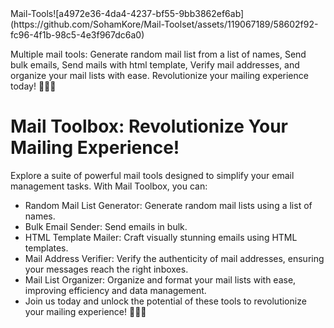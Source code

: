 <div style="display:flex;justify-content:center;">
 
</div>
Mail-Tools![a4972e36-4da4-4237-bf55-9bb3862ef6ab](https://github.com/SohamKore/Mail-Toolset/assets/119067189/58602f92-fc96-4f1b-98c5-4e3f967dc6a0)

Multiple mail tools: Generate random mail list from a list of names, Send bulk emails, Send mails with html template, Verify mail addresses, and organize your mail lists with ease. Revolutionize your mailing experience today! 📧💫🚀


# Mail Toolbox: Revolutionize Your Mailing Experience!

Explore a suite of powerful mail tools designed to simplify your email management tasks. With Mail Toolbox, you can:

 - Random Mail List Generator: Generate random mail lists using a list of names.
 - Bulk Email Sender: Send emails in bulk.
 - HTML Template Mailer: Craft visually stunning emails using HTML templates.
 - Mail Address Verifier: Verify the authenticity of mail addresses, ensuring your messages reach the right inboxes.
 - Mail List Organizer: Organize and format your mail lists with ease, improving efficiency and data management.
 - Join us today and unlock the potential of these tools to revolutionize your mailing experience! 📧💫🚀
